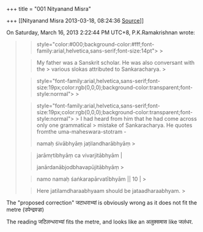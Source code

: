 +++
title = "001 Nityanand Misra"

+++
[[Nityanand Misra	2013-03-18, 08:24:36 [Source](https://groups.google.com/g/samskrita/c/T2g805aJrbI)]]



  
  
On Saturday, March 16, 2013 2:22:44 PM UTC+8, P.K.Ramakrishnan wrote:

> 
> >  style="color:#000;background-color:#fff;font-family:arial,helvetica,sans-serif;font-size:14pt"> >
> 
> > My father was a Sanskrit scholar.  He was also conversant with the > various slokas attributed to Sankaracharya. >
> 
> >  style="font-family:arial,helvetica,sans-serif;font-size:19px;color:rgb(0,0,0);background-color:transparent;font-style:normal"> >
>   
> > 
> >  style="font-family:arial,helvetica,sans-serif;font-size:19px;color:rgb(0,0,0);background-color:transparent;font-style:normal"> >
> I had heard from him that he had come across only one grammatical > mistake of Sankaracharya. He quotes fromthe uma-maheswara-stotram -
> > 
> > 
> >   
> > 
> > 
> > 
> > namaḥ śivābhyāṃ jaṭilandharābhyāṃ >
> 
> > 
> > jarāmṛtibhyāṃ ca vivarjitābhyām \|
> > 
> > 
> > janārdanābjodbhavapūjitābhyāṃ >
> 
> > 
> > namo namaḥ śaṅkarapārvatībhyām \|\| 10 \| >
> 
> > 
> >   
> > 
> > 
> > Here jatilamdharaabhyaam should be jataadharaabhyam. >
> 
> > 
> >   
> > 
> > 
> > 
> > 

  
The "proposed correction" जटाधराभ्यां is obviously wrong as it does not fit the metre (उपेन्द्रवज्रा)  
  
The reading जटिलन्धराभ्यां fits the metre, and looks like an अलुक्समास like जलंधर.  
  
  

